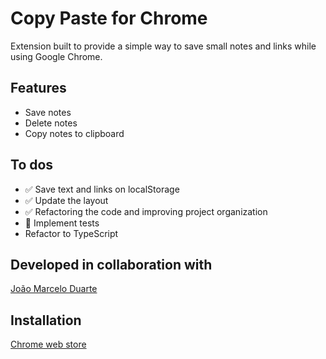 # Copy Paste for Chrome

Extension built to provide a simple way to save small notes and links while using Google Chrome.

## Features

- Save notes
- Delete notes
- Copy notes to clipboard

## To dos

- ✅ Save text and links on localStorage
- ✅ Update the layout
- ✅ Refactoring the code and improving project organization
- 🔨 Implement tests
- Refactor to TypeScript

## Developed in collaboration with

[João Marcelo Duarte](https://www.linkedin.com/in/joaomduarte/)

## Installation

[Chrome web store](https://chromewebstore.google.com/detail/save-temporary-informatio/elbglaefjgfnkbjomckmfcagjjgblhhl?hl=en-US&utm_source=ext_sidebar)
